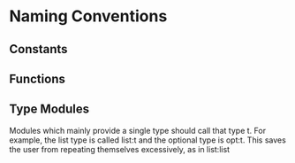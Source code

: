 # Naming Conventions
## Constants
## Functions
## Type Modules
Modules which mainly provide a single type should call that type t. 
For example, the list type is called list:t and the optional type is opt:t. 
This saves the user from repeating themselves excessively, as in list:list

